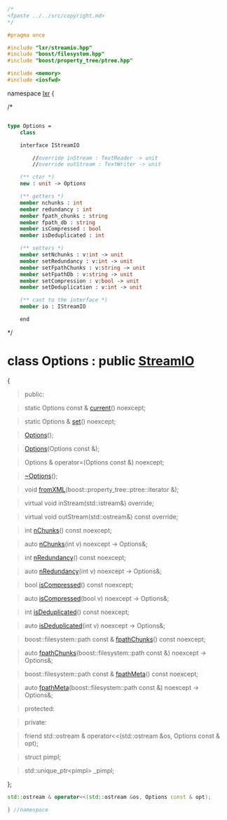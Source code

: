 ```cpp

/*
<fpaste ../../src/copyright.md>
*/

#pragma once

#include "lxr/streamio.hpp"
#include "boost/filesystem.hpp"
#include "boost/property_tree/ptree.hpp"

#include <memory>
#include <iosfwd>

````

namespace [lxr](namespace.list) {

/*

```fsharp

type Options =
    class

    interface IStreamIO

        //override inStream : TextReader -> unit
        //override outStream : TextWriter -> unit

    (** ctor *)
    new : unit -> Options

    (** getters *)
    member nchunks : int
    member redundancy : int
    member fpath_chunks : string
    member fpath_db : string
    member isCompressed : bool
    member isDeduplicated : int

    (** setters *)
    member setNchunks : v:int -> unit
    member setRedundancy : v:int -> unit
    member setFpathChunks : v:string -> unit
    member setFpathDb : v:string -> unit
    member setCompression : v:bool -> unit
    member setDeduplication : v:int -> unit

    (** cast to the interface *)
    member io : IStreamIO

    end
```

*/

# class Options : public [StreamIO](streamio.hpp.md)

{

>public:

>static Options const & [current](options_functions.cpp.md)() noexcept;

>static Options & [set](options_functions.cpp.md)() noexcept;

>[Options](options_ctor.cpp.md)();

>[Options](options_ctor.cpp.md)(Options const &);

>Options & operator=(Options const &) noexcept;

>[~Options](options_ctor.cpp.md)();

>void [fromXML](options_functions.cpp.md)(boost::property_tree::ptree::iterator &);

>virtual void inStream(std::istream&) override;

>virtual void outStream(std::ostream&) const override;

>int [nChunks](options_functions.cpp.md)() const noexcept;

>auto [nChunks](options_functions.cpp.md)(int v) noexcept -> Options&;

>int [nRedundancy](options_functions.cpp.md)() const noexcept;

>auto [nRedundancy](options_functions.cpp.md)(int v) noexcept -> Options&;

>bool [isCompressed](options_functions.cpp.md)() const noexcept;

>auto [isCompressed](options_functions.cpp.md)(bool v) noexcept -> Options&;

>int [isDeduplicated](options_functions.cpp.md)() const noexcept;

>auto [isDeduplicated](options_functions.cpp.md)(int v) noexcept -> Options&;

>boost::filesystem::path const & [fpathChunks](options_functions.cpp.md)() const noexcept;

>auto [fpathChunks](options_functions.cpp.md)(boost::filesystem::path const &) noexcept -> Options&;

>boost::filesystem::path const & [fpathMeta](options_functions.cpp.md)() const noexcept;

>auto [fpathMeta](options_functions.cpp.md)(boost::filesystem::path const &) noexcept -> Options&;

>protected:

>private:

>friend std::ostream & operator<<(std::ostream &os, Options const & opt);

>struct pimpl;

>std::unique_ptr&lt;pimpl&gt; _pimpl;

};

```cpp
std::ostream & operator<<(std::ostream &os, Options const & opt);

} //namespace

```
